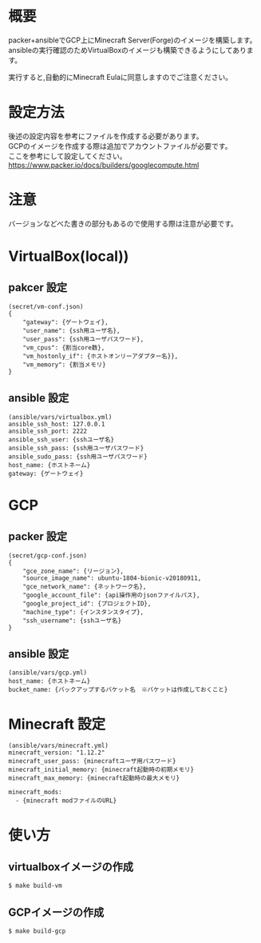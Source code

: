 
# 概要
packer+ansibleでGCP上にMinecraft Server(Forge)のイメージを構築します。  
ansibleの実行確認のためVirtualBoxのイメージも構築できるようにしてあります。  

実行すると,自動的にMinecraft Eulaに同意しますのでご注意ください。

# 設定方法
後述の設定内容を参考にファイルを作成する必要があります。  
GCPのイメージを作成する際は追加でアカウントファイルが必要です。  
ここを参考にして設定してください。  
https://www.packer.io/docs/builders/googlecompute.html

# 注意
バージョンなどべた書きの部分もあるので使用する際は注意が必要です。

# VirtualBox(local))
## pakcer 設定
``` 
(secret/vm-conf.json)
{
    "gateway": {ゲートウェイ},
    "user_name": {ssh用ユーザ名},
    "user_pass": {ssh用ユーザパスワード},
    "vm_cpus": {割当core数},
    "vm_hostonly_if": {ホストオンリーアダプター名}},
    "vm_memory": {割当メモリ}
}
```
## ansible 設定
``` 
(ansible/vars/virtualbox.yml)
ansible_ssh_host: 127.0.0.1
ansible_ssh_port: 2222
ansible_ssh_user: {sshユーザ名}
ansible_ssh_pass: {ssh用ユーザパスワード}
ansible_sudo_pass: {ssh用ユーザパスワード}
host_name: {ホストネーム}
gateway: {ゲートウェイ}
```


# GCP
## packer 設定
``` 
(secret/gcp-conf.json)
{
    "gce_zone_name": {リージョン},
    "source_image_name": ubuntu-1804-bionic-v20180911,
    "gce_network_name": {ネットワーク名},
    "google_account_file": {api操作用のjsonファイルパス},
    "google_project_id": {プロジェクトID},
    "machine_type": {インスタンスタイプ},
    "ssh_username": {sshユーザ名}
}

```
## ansible 設定
``` 
(ansible/vars/gcp.yml)
host_name: {ホストネーム}
bucket_name: {バックアップするバケット名　※バケットは作成しておくこと}
```

# Minecraft 設定
```
(ansible/vars/minecraft.yml)
minecraft_version: "1.12.2"
minecraft_user_pass: {minecraftユーザ用パスワード}
minecraft_initial_memory: {minecraft起動時の初期メモリ}
minecraft_max_memory: {minecraft起動時の最大メモリ}

minecraft_mods:
  - {minecraft modファイルのURL}
```
# 使い方

## virtualboxイメージの作成
```
$ make build-vm
```

## GCPイメージの作成
```
$ make build-gcp
```